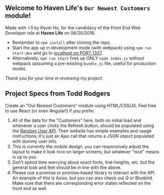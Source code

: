 ## Welcome to Haven Life's `Our Newest Customers` module!

Made with <3 by Kevin Ho, for the candidacy of the _Front End Web Developer_ role at **Haven Life** on 06/20/2018.

* Remember to `npm install` after cloning the repo.
* Start the app up in development mode (with webpack) using `npm run start-dev` and go to [localhost on PORT 1337](http://localhost:1337/).
* Alternatively, `npm run start` fires up ONLY `node index.js` without webpack (assuming a pre-existing `bundle.js` file, useful for production mode).

_Thank you for your time in reviewing my project._

## Project Specs from Todd Rodgers

Create an "Our Newest Customers" module using HTML/CSS/JS. Feel free to use React (or even Angular!) if you prefer.

1. All of the data for the "Customers" here, both on initial load and whenever a user clicks the Refresh button, should be populated using the [Random User API](https://randomuser.me/). Their website has simple examples and usage instructions; it's just an Ajax call that returns a JSON object populated with dummy user info.
2. This is currently the mobile design, you can responsively adjust the layout to make it look nice on larger screens, but whatever "nice" means is up to you.
3. Don't spend time worrying about exact fonts, line-heights, etc. but the general look and feel should be in line with the above.
4. Please use a promise or promise-based library to interact with the API. An example of this is Axios, but you can also check out Q or Bluebird. Make sure that there are corresponding error states reflected on the front end as well.
